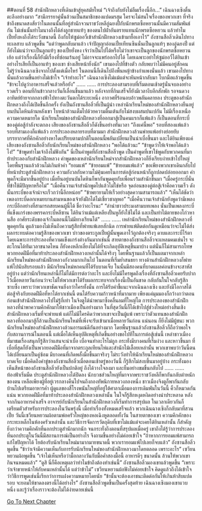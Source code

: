 ##ตอนที่ 58 สำนักฝึกหลวงที่เดินเข้าสู่ยุคสมัยใหม่
“เจ้าถึงกับยังไม่ลืมเรื่องนี้อีก...” เฉินฉางเซิงตื่นตะลึงอย่างมาก
“สามีภรรยาคู่นั้นล้วนเป็นสมาชิกของแปดมรสุม ใครจะไม่สนใจเรื่องของพวกเขา ที่จริงข้าถึงขนาดสงสัยว่าในตอนนั้นที่อยู่สำนักจวนราชวังหลีอู๋ฉยงปี้กับนักพรตซือหยวนนั้นมีความสัมพันธ์กัน ไม่เช่นนั้นทำไมนางถึงได้ส่งลูกชายแท้ๆ ของตนไปฝ่าอันตรายแทนนักพรตซือหยวน แล้วทำไมเปี๋ยยั่งหงถึงได้ระวังขนาดนี้ ถึงกับให้ซูม่ออวี๋เข้าสำนักฝึกหลวงเข้ามายื้อเอาไว้” ถังซานสือลิ่วเดินไปทางทะเลสาบ แล้วพูดขึ้น “แต่ว่าพูดกลับมาแล้ว เจ้าปัญญาอ่อนเปี๋ยเทียนซินนั่นเป็นลูกแท้ๆ ของอู๋ฉยงปี๋ แต่ก็ยังไม่แน่ว่าจะเป็นลูกแท้ๆ ของเปี๋ยยั่งหง เจ้าว่าเป็นไปได้หรือไม่ว่าเขาจะเป็นลูกของนักพรตซือหยวน เฮ้อ แต่ว่าเรื่องนี้ก็ยังมีเรื่องที่ซ่อนเร้นอยู่ ไม่อาจจะแพร่ออกไปได้ โดยเฉพาะอย่าให้ซูม่ออวี๋ได้ยินเข้า อย่างไรเสียก็เป็นอาแท้ๆ ของเขา ช่างเสียหน้ายิ่งนัก”
เขามองไปที่ข้างตัว กลับพบว่าไม่มีคนอยู่สักคน
ไม่รู้ว่าเฉินฉางเซิงจากไปตั้งแต่เมื่อไหร่ ในตอนนี้ก็เดินไปถึงพื้นหญ้าข้างกำแพงนั่นแล้ว
เขามองไปทางนั้นแล้วถามขึ้นอย่างไม่เข้าใจ “เจ้าทำอะไร”
เฉินฉางเซิงไม่แม้แต่จะหันหน้ากลับมา โบกมือแล้วพูดขึ้น “ข้าจะไปดูว่าอาหารเสร็จแล้วหรือยัง”
......
...…
การประลองสามรอบที่เริ่มตอนเช้าตรู่นั่นจบลงอย่างรวดเร็ว ตอนที่กินข้าวกลางวันก็เลื่อนขึ้นมาแล้ว หลังจากที่กินเสร็จก็ยังมีเวลางีบอีกสักพัก รอจนดวงอาทิตย์ย้ายจากกลางฟ้าไปทางตะวันตกได้ระยะหนึ่ง อากาศที่ร้อนอบอ้าวพลันคลายลง ประตูของสำนักฝึกหลวงถึงได้เปิดขึ้นอีกครั้ง
ยังเป็นถังซานสือลิ่วที่เป็นผู้นำ เหล่านักเรียนใหม่ของสำนักฝึกหลวงยืนอยู่บนบันไดหินด้านหลังเขา ใบหน้าล้วนเต็มไปด้วยความตื่นเต้นกับไม่สงบผสมปนเปกัน
ไม่มีเรื่องเหนือความคาดหมายใด นักเรียนใหม่ของสำนักฝึกหลวงที่ออกมาสู้เป็นคนแรกก็แพ้แล้ว ก็เป็นตอนที่กระบี่ของคู่ต่อสู้กำลังจะตกลง เสียงของถังซานสือลิ่วก็ดังขึ้นอย่างทันเวลา “ถึงแค่นี้พอ”
รอบที่สองแพ้แล้ว รอบที่สามเองก็แพ้แล้ว การประลองหลายรอบที่ตามมา สำนักฝึกหลวงล้วนพ่ายแพ้อย่างย่อยยับ บรรยากาศที่คึกคักอย่างหาใดเปรียบตามปกติในตอนนี้พลันเปลี่ยนเป็นน่าเบื่อขึ้นมา และได้ยินเพียงแค่เสียงของถังซานสือลิ่วกับนักเรียนใหม่ของสำนักฝึกหลวง
“พอได้แล้วนะ”
“ข้าพูดว่าให้เจ้าพอได้แล้วไง!”
“ข้าพูดทำไมเจ้าถึงไม่ฟังกัน”
นี่เป็นคำพูดที่ถังซานสือลิ่วพูด เป็นคำพูดที่เขาใช้พูดกับพวกคนที่มาท้าประลองกับสำนักฝึกหลวง
คำพูดของเหล่านักเรียนใหม่จากสำนักฝึกหลวงก็ยิ่งเรียบง่ายเข้าไปใหญ่ โดยพื้นฐานแล้วล้วนไม่เกินห้าคำ
“ยอมแพ้”
“ข้ายอมแพ้”
“ข้ายอมแพ้แล้ว”
ขอเพียงพวกเขาเดินกลับไปที่หน้าประตูสำนักฝึกหลวง ความกังวลกับความไม่คุ้นเคยในการต่อสู้ก่อนหน้าก็ถูกปลดปล่อยออกมา คำพูดก็จะมีมากขึ้นอยู่บ้าง เมื่อยืนอยู่บนบันไดหินก็พากันพูดคุยกับเพื่อนร่วมสำนักขึ้นมา
“เมื่อครู่กระบี่นั่นที่ข้าใช้มีปัญหาหรือไม่”
“เมื่อคืนวานเจ้าสำนักพูดไปแล้วไม่ใช่หรือ จุดอ่อนของคู่ต่อสู้เจ้าคือความเร็ว ดังนั้นกระบี่ของเจ้าน่าจะเร็วกว่านี้อีกหน่อย”
“ข้าพยายามให้เร็วอย่างสุดความสามารถแล้ว”
“เห็นได้ชัดว่าเพลงกระบี่ดอกเหมยบานสามหนของเจ้ายังฝึกได้ไม่เชี่ยวชาญพอ”
“เมื่อคืนวานเจ้าสำนักยังพูดว่ามีเพลงกระบี่อีกอย่างที่สามารถสยบคนผู้นี้ได้ ชื่อว่าอะไรนะ”
“ลำนำชาวประมงสามบทเพลง นั่นเป็นเพลงกระบี่ที่แข็งแกร่งของพรรคกระบี่หลีซาน ได้ยินว่าแม้แต่เหลียงปั้นหูก็ยังใช้ไม่ได้ และเป็นท่าไม้ตายของโก่วหานสือ อาศัยระดับของเจ้าในตอนนี้ไม่มีทางเรียนได้”
......
......
เหล่านักเรียนใหม่ของสำนักฝึกหลวงที่พูดคุยกัน ดูแล้วมองไม่เห็นถึงความรู้สึกที่พ่ายแพ้เลยสักนิด การพ่ายแพ้ติดต่อกันดูเหมือนว่าจะไม่ได้ส่งผลกระทบต่อความรู้สึกของพวกเขา
บ่าวของตระกูลเปี๋ยผู้นั้นพูดเอาไว้ถูกต้องจริงๆ ดาบและกระบี่ไร้ตา โดยเฉพาะการประลองที่ความแข็งแกร่งต่างกันมากเช่นนี้ สายตาของถังซานสือลิ่วจะแหลมคมเช่นไร จะตะโกนได้ทันเวลาขนาดไหน ก็ยังคงหลีกเลี่ยงไม่ได้ที่จะเกิดอุบัติเหตุขึ้นมาบ้าง แต่นั่นก็ไม่สามารถโทษพวกยอดฝีมือที่มาท้าประลองสำนักฝึกหลวงเหล่านั้นได้จริงๆ โดยพื้นฐานแล้วก็เป็นผลมาจากเหล่านักเรียนใหม่ของสำนักฝึกหลวงกังวลมากเกินไป
ในตอนที่เริ่มย่ำสนธยา ทางด้านสำนักฝึกหลวงก็พ่ายแพ้ไปนับสิบรอบแล้ว มีนักเรียนใหม่หกคนที่ได้รับบาดเจ็บ ในนั้นมีสองคนที่บาดแผลค่อนข้างจะสาหัสอยู่บ้าง แต่ว่านักเรียนเหล่านี้ก็ไม่ได้มีการต่อว่าอะไร และยิ่งไม่มีใครพูดถึงเรื่องที่ถังซานสือลิ่วเคยรับปากไว้เมื่อหลายวันก่อนว่าจะไม่ให้พวกเขาได้รับผลกระทบจากเรื่องนี้เป็นอันขาด กลับกันในใจกลับรู้สึกซาบซึ้ง
เพราะว่าพวกเขาชัดเจนยิ่งกว่าใครทั้งนั้น การได้รับคำชี้แนะจากเฉินฉางเซิง และยังมีโอกาสได้ต่อสู้จริงกับยอดฝีมือที่หาได้ยากเช่นนี้ ตนได้รับความก้าวหน้าที่มากมาย เพียงแค่มุมมองก็กว้างกว่าตอนก่อนเข้าสำนักฝึกหลวงไปไม่รู้กี่เท่า
ในจิงตูได้นำพามาซึ่งคลื่นลมที่ใหญ่โต การประลองของสำนักฝึกหลวงที่นำพาความคึกคักมาให้ชาวเมืองเป็นอย่างมาก ในที่สุดวันนี้ก็ได้เข้าไปสู่ช่วงใหม่อย่างสิ้นเชิง
สำนักฝึกหลวงเริ่มที่จะพ่ายแพ้ แต่ก็ไม่มีใครคิดว่าพวกเขาจะเป็นผู้แพ้ เพราะว่าตัวแทนของสำนักฝึกหลวงที่ออกมาสู้ก็ล้วนเป็นนักเรียนใหม่ที่เพิ่งจะรับเข้ามาเมื่อหลายวันก่อน
แน่นอน ก็ยิ่งไม่มีผู้ชนะ
พวกนักเรียนใหม่ของสำนักฝึกหลวงล้วนอารมณ์ดีกันอย่างมาก โดยพื้นฐานแล้วถังซานสือลิ่วก็ถือว่าพอใจกับสถานการณ์ในตอนนี้ แต่เมื่อได้เห็นอุบัติเหตุที่เกิดขึ้นอย่างขอไปทีในการต่อสู้เช่นนี้ เหล่าชาวเมืองที่มาชมเรื่องสนุกก็รู้สึกว่าแสนจะน่าเบื่อ เบื่อจนทำอะไรไม่ถูก กระทั่งมีบางคนที่เริ่มง่วง และหาวขึ้นมา
ที่เบื่อที่สุดก็ยังเป็นพวกยอดฝีมือที่มาจากตระกูลเทียนไห่และสำนักไม้เลื้อยเหล่านั้น พวกเขาพบว่าวันนี้ตนได้เปลี่ยนมาเป็นคู่ซ้อม มีบางคนที่เกิดพลั้งมือขึ้นมาจริงๆ ไม่ระวังทำให้นักเรียนใหม่ของสำนักฝึกหลวงบาดเจ็บ เมื่อคิดถึงคำขู่ของถังซานสือลิ่วเมื่อตอนเช้าตรู่ของวันนี้ ก็รู้สึกไม่สงบขึ้นมาอยู่บ้าง กระทั่งมองเห็นสีหน้าของถังซานสือลิ่วยังเป็นปกติอยู่ ถึงได้วางใจลงมา และยิ้มอย่างขมขื่นกลับไป
......
......
ท้องฟ้าเริ่มมืด ประตูสำนักฝึกหลวงได้ปิดลง นักบวชส่วนใหญ่ที่มาจากพระราชวังหลีก็พากันกลับตำหนักของตน เหลือเพียงผู้ที่อยู่เวรกลางคืนไปจนถึงกองทัพนิกายหลวงกองหนึ่ง ชาวเมืองจิงตูก็พากันกลับบ้านไปเตรียมอาหารค่ำ ผู้ดูแลของสี่โรงพนันใหญ่ที่อยู่ใต้ศาลาเมื่อมองการเดิมพันในวันนี้ คิ้วก็หมวดกันแน่น พวกยอดฝีมือที่มาท้าประลองสำนักฝึกหลวงเหล่านั้น ในใจก็รู้สึกหงุดหงิดอย่างน่าประหลาด
หลังจากกินอาหารค่ำเสร็จ อาจารย์กับนักเรียนในสำนักฝึกหลวงก็เริ่มทำการสรุปผล ในเวลาเดียวกันก็เตรียมตัวสำหรับการประลองในวันพรุ่งนี้
เมื่อทำเรื่องทั้งหมดเสร็จแล้ว พวกเฉินฉางเซิงก็กลับมาที่สวนเปี๋ย
วันนี้เซวียนหยวนผ้อตามพ่อครัวใหญ่ของหอเฉิงหูตลอดทั้งวัน ในสายตาของเขา ความคึกคักของกระทะเหล็กในห้องครัวเหล่านั้น และวิธีการจัดการวัตถุดิบที่เขาไม่แม้แต่จะเคยได้ยินเหล่านั้น ก็สำคัญยิ่งกว่าความคึกคักที่นอกประตูสำนักมากนัก จนกระทั่งถึงตอนที่สรุปผลเมื่อครู่ เขาถึงได้รู้ว่าการประลองที่นอกประตูในวันนี้มีสถานการณ์เป็นอย่างไร จึงถามขึ้นอย่างไม่ค่อยเข้าใจ “ถ้าหากการยอมแพ้สามารถแก้ไขปัญหาได้ ไยต้องรับนักเรียนใหม่มามากมายขนาดนี้ พวกเรายอมแพ้ไปเลยก็จบแล้ว”
ถังซานสือลิ่วพูดขึ้น “ข้าว่าเจ้ามีความเห็นกับการรับนักเรียนใหม่ของสำนักฝึกหลวงมาโดยตลอด เพราะอะไร”
เซวียนหยวนผ้อพูดขึ้น “เจ้าไม่เห็นหรือว่ามื้อกลางวันกับมื้อค่ำสองมื้อนี้ อาหารดีๆ ขนาดนั้น ล้วนให้พวกเขากินจนหมดแล้ว”
“ดูสิ นี่ก็คือเหตุผลว่าทำไมข้าถึงต้องทำเช่นนี้” ถังซานสือลิ่วมองเขาแล้วพูดขึ้น “เพราะว่าเจ้าขายหน้าให้กับคนเหล่านั้นได้ แต่ว่าข้าไม่”
เซวียนหยวนผ้อฟังไม่ค่อยเข้าใจ คิดดูแล้วถึงได้เข้าใจว่าวิธีการพูดเช่นนี้เรียกว่าการแฝงความหมายโดยนัย
“ข้านั้นจะต้องเอาชนะติดต่อกันให้เกินห้าสิบแปดรอบ จะยอมให้ขาดลงตรงนี้ได้อย่างไร” ถังซานสือลิ่วพูดขึ้นเป็นครั้งสุดท้าย
เฉินฉางเซิงมองเขาแวบหนึ่ง และรู้ว่าเรื่องราวจะต้องไม่ได้ง่ายดายเช่นนี้ 


[Go To Next Chapter]( ./490.md)